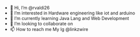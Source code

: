 - 👋 Hi, I’m @rvaldi26
- 👀 I’m interested in Hardware engineering like iot and arduino 
- 🌱 I’m currently learning Java Lang and Web Development
- 💞️ I’m looking to collaborate on 
- 📫 How to reach me My Ig @linkzwire

<!---
rvaldi26/rvaldi26 is a ✨ special ✨ repository because its `README.md` (this file) appears on your GitHub profile.
You can click the Preview link to take a look at your changes.
--->

